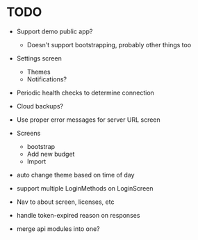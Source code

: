 # TODO

- Support demo public app?
  - Doesn't support bootstrapping, probably other things too
- Settings screen
  - Themes
  - Notifications?
- Periodic health checks to determine connection
- Cloud backups?
- Use proper error messages for server URL screen

- Screens
  - bootstrap
  - Add new budget
  - Import

- auto change theme based on time of day

- support multiple LoginMethods on LoginScreen

- Nav to about screen, licenses, etc

- handle token-expired reason on responses

- merge api modules into one?
